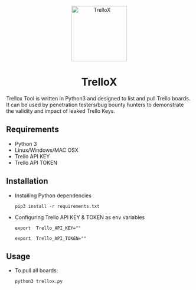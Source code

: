 <p align="center">
  <img width="150" src="https://user-images.githubusercontent.com/55149010/137587382-e791e6bc-9d96-48dc-ace9-b158e76098b6.png" alt="TrelloX">
<h1 align="center">TrelloX</h1>
</p>


Trellox Tool is written in Python3 and designed to list and pull Trello boards. It can be used by penetration testers/bug bounty hunters to demonstrate the validity and impact of leaked Trello Keys.  


## Requirements <br>
* Python 3
* Linux/Windows/MAC OSX
* Trello API KEY
* Trello API TOKEN

## Installation 

* Installing Python dependencies 

   ```pip3 install -r requirements.txt```

* Configuring Trello API KEY & TOKEN as env variables

   ```export  Trello_API_KEY=""```
   
   ```export  Trello_API_TOKEN=""```
 

## Usage

* To pull all boards: 

   ```python3 trellox.py```
   
   



